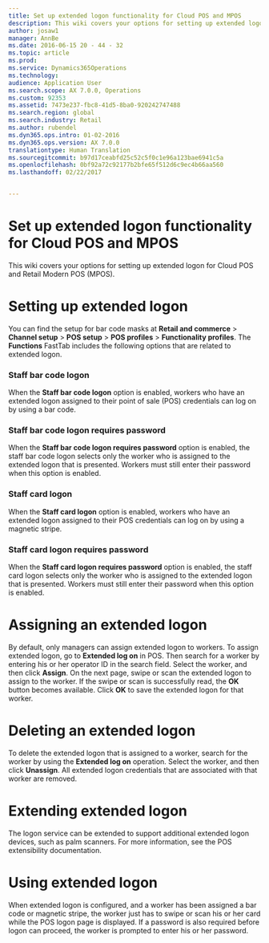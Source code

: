```yaml
---
title: Set up extended logon functionality for Cloud POS and MPOS
description: This wiki covers your options for setting up extended logon for Cloud POS and Retail Modern POS (MPOS).
author: josaw1
manager: AnnBe
ms.date: 2016-06-15 20 - 44 - 32
ms.topic: article
ms.prod: 
ms.service: Dynamics365Operations
ms.technology: 
audience: Application User
ms.search.scope: AX 7.0.0, Operations
ms.custom: 92353
ms.assetid: 7473e237-fbc8-41d5-8ba0-920242747488
ms.search.region: global
ms.search.industry: Retail
ms.author: rubendel
ms.dyn365.ops.intro: 01-02-2016
ms.dyn365.ops.version: AX 7.0.0
translationtype: Human Translation
ms.sourcegitcommit: b97d17ceabfd25c52c5f0c1e96a123bae6941c5a
ms.openlocfilehash: 0bf92a72c92177b2bfe65f512d6c9ec4b66aa560
ms.lasthandoff: 02/22/2017


---
```


# <a name="set-up-extended-logon-functionality-for-cloud-pos-and-mpos"></a>Set up extended logon functionality for Cloud POS and MPOS

This wiki covers your options for setting up extended logon for Cloud POS and Retail Modern POS (MPOS).

<a name="setting-up-extended-logon"></a>Setting up extended logon
=========================

You can find the setup for bar code masks at **Retail and commerce** &gt; **Channel setup** &gt; **POS setup** &gt; **POS profiles** &gt; **Functionality profiles**. The **Functions** FastTab includes the following options that are related to extended logon.

### <a name="staff-bar-code-logon"></a>Staff bar code logon

When the **Staff bar code logon** option is enabled, workers who have an extended logon assigned to their point of sale (POS) credentials can log on by using a bar code.

### <a name="staff-bar-code-logon-requires-password"></a>Staff bar code logon requires password

When the **Staff bar code logon requires password** option is enabled, the staff bar code logon selects only the worker who is assigned to the extended logon that is presented. Workers must still enter their password when this option is enabled.

### <a name="staff-card-logon"></a>Staff card logon

When the **Staff card logon** option is enabled, workers who have an extended logon assigned to their POS credentials can log on by using a magnetic stripe.

### <a name="staff-card-logon-requires-password"></a>Staff card logon requires password

When the **Staff card logon requires password** option is enabled, the staff card logon selects only the worker who is assigned to the extended logon that is presented. Workers must still enter their password when this option is enabled.

<a name="assigning-an-extended-logon"></a>Assigning an extended logon
===========================

By default, only managers can assign extended logon to workers. To assign extended logon, go to **Extended log on** in POS. Then search for a worker by entering his or her operator ID in the search field. Select the worker, and then click **Assign**. On the next page, swipe or scan the extended logon to assign to the worker. If the swipe or scan is successfully read, the **OK** button becomes available. Click **OK** to save the extended logon for that worker.

<a name="deleting-an-extended-logon"></a>Deleting an extended logon
==========================

To delete the extended logon that is assigned to a worker, search for the worker by using the **Extended log on** operation. Select the worker, and then click **Unassign**. All extended logon credentials that are associated with that worker are removed.

<a name="extending-extended-logon"></a>Extending extended logon
========================

The logon service can be extended to support additional extended logon devices, such as palm scanners. For more information, see the POS extensibility documentation.

<a name="using-extended-logon"></a>Using extended logon
====================

When extended logon is configured, and a worker has been assigned a bar code or magnetic stripe, the worker just has to swipe or scan his or her card while the POS logon page is displayed. If a password is also required before logon can proceed, the worker is prompted to enter his or her password.


